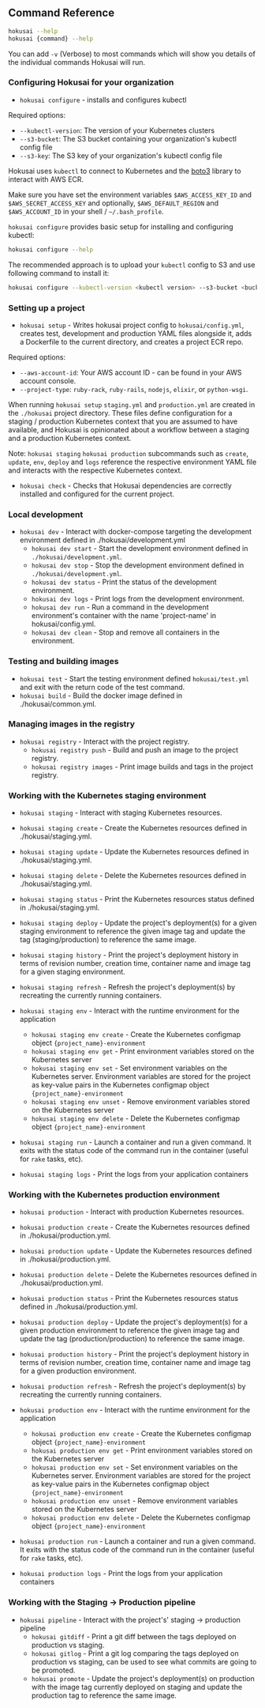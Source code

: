 ## Command Reference

```bash
hokusai --help
hokusai {command} --help
```

You can add `-v` (Verbose) to most commands which will show you details of the individual commands Hokusai will run.

### Configuring Hokusai for your organization

* `hokusai configure` - installs and configures kubectl

Required options:
  - `--kubectl-version`:  The version of your Kubernetes clusters
  - `--s3-bucket`: The S3 bucket containing your organization's kubectl config file
  - `--s3-key`: The S3 key of your organization's kubectl config file

Hokusai uses `kubectl` to connect to Kubernetes and the [boto3](https://github.com/boto/boto3) library to interact with AWS ECR.

Make sure you have set the environment variables `$AWS_ACCESS_KEY_ID` and `$AWS_SECRET_ACCESS_KEY` and optionally, `$AWS_DEFAULT_REGION` and `$AWS_ACCOUNT_ID` in your shell / `~/.bash_profile`.

`hokusai configure` provides basic setup for installing and configuring kubectl:

```bash
hokusai configure --help
```

The recommended approach is to upload your `kubectl` config to S3 and use following command to install it:

```bash
hokusai configure --kubectl-version <kubectl version> --s3-bucket <bucket name> --s3-key <file key>
```

### Setting up a project

* `hokusai setup` - Writes hokusai project config to `hokusai/config.yml`, creates test, development and production YAML files alongside it, adds a Dockerfile to the current directory, and creates a project ECR repo.

Required options:
  - `--aws-account-id`: Your AWS account ID - can be found in your AWS account console.
  - `--project-type`: `ruby-rack`, `ruby-rails`, `nodejs`, `elixir`, or `python-wsgi`.

When running `hokusai setup` `staging.yml` and `production.yml` are created in the `./hokusai` project directory. These files define configuration for a staging / production Kubernetes context that you are assumed to have available, and Hokusai is opinionated about a workflow between a staging and a production Kubernetes context.

Note: `hokusai staging` `hokusai production` subcommands such as `create`, `update`, `env`, `deploy` and `logs` reference the respective environment YAML file and interacts with the respective Kubernetes context.

* `hokusai check` - Checks that Hokusai dependencies are correctly installed and configured for the current project.

### Local development

* `hokusai dev` - Interact with docker-compose targeting the development environment defined in ./hokusai/development.yml
  - `hokusai dev start` - Start the development environment defined in `./hokusai/development.yml`.
  - `hokusai dev stop` - Stop the development environment defined in `./hokusai/development.yml`.
  - `hokusai dev status` - Print the status of the development environment.
  - `hokusai dev logs` - Print logs from the development environment.
  - `hokusai dev run` - Run a command in the development environment's container with the name 'project-name' in hokusai/config.yml.
  - `hokusai dev clean` - Stop and remove all containers in the environment.


### Testing and building images

* `hokusai test` - Start the testing environment defined `hokusai/test.yml` and exit with the return code of the test command.
* `hokusai build` - Build the docker image defined in ./hokusai/common.yml. 


### Managing images in the registry

* `hokusai registry` - Interact with the project registry.
  - `hokusai registry push` - Build and push an image to the project registry.
  - `hokusai registry images` - Print image builds and tags in the project registry.


### Working with the Kubernetes staging environment

* `hokusai staging` - Interact with staging Kubernetes resources.

* `hokusai staging create` - Create the Kubernetes resources defined in ./hokusai/staging.yml.
* `hokusai staging update` - Update the Kubernetes resources defined in ./hokusai/staging.yml.
* `hokusai staging delete` - Delete the Kubernetes resources defined in ./hokusai/staging.yml.
* `hokusai staging status` - Print the Kubernetes resources status defined in ./hokusai/staging.yml.

* `hokusai staging deploy` - Update the project's deployment(s) for a given staging environment to reference the given image tag and update the tag (staging/production) to reference the same image.
* `hokusai staging history` - Print the project's deployment history in terms of revision number, creation time, container name and image tag for a given staging environment.
* `hokusai staging refresh` - Refresh the project's deployment(s) by recreating the currently running containers. 

* `hokusai staging env` - Interact with the runtime environment for the application
  - `hokusai staging env create` - Create the Kubernetes configmap object `{project_name}-environment`
  - `hokusai staging env get` - Print environment variables stored on the Kubernetes server
  - `hokusai staging env set` - Set environment variables on the Kubernetes server. Environment variables are stored for the project as key-value pairs in the Kubernetes configmap object `{project_name}-environment`
  - `hokusai staging env unset` - Remove environment variables stored on the Kubernetes server
  - `hokusai staging env delete` - Delete the Kubernetes configmap object `{project_name}-environment`

* `hokusai staging run` - Launch a container and run a given command. It exits with the status code of the command run in the container (useful for `rake` tasks, etc).
* `hokusai staging logs` - Print the logs from your application containers


### Working with the Kubernetes production environment

* `hokusai production` - Interact with production Kubernetes resources.

* `hokusai production create` - Create the Kubernetes resources defined in ./hokusai/production.yml.
* `hokusai production update` - Update the Kubernetes resources defined in ./hokusai/production.yml.
* `hokusai production delete` - Delete the Kubernetes resources defined in ./hokusai/production.yml.
* `hokusai production status` - Print the Kubernetes resources status defined in ./hokusai/production.yml.

* `hokusai production deploy` - Update the project's deployment(s) for a given production environment to reference the given image tag and update the tag (production/production) to reference the same image.
* `hokusai production history` - Print the project's deployment history in terms of revision number, creation time, container name and image tag for a given production environment.
* `hokusai production refresh` - Refresh the project's deployment(s) by recreating the currently running containers. 

* `hokusai production env` - Interact with the runtime environment for the application
  - `hokusai production env create` - Create the Kubernetes configmap object `{project_name}-environment`
  - `hokusai production env get` - Print environment variables stored on the Kubernetes server
  - `hokusai production env set` - Set environment variables on the Kubernetes server. Environment variables are stored for the project as key-value pairs in the Kubernetes configmap object `{project_name}-environment`
  - `hokusai production env unset` - Remove environment variables stored on the Kubernetes server
  - `hokusai production env delete` - Delete the Kubernetes configmap object `{project_name}-environment`

* `hokusai production run` - Launch a container and run a given command. It exits with the status code of the command run in the container (useful for `rake` tasks, etc).
* `hokusai production logs` - Print the logs from your application containers


### Working with the Staging -> Production pipeline

* `hokusai pipeline` - Interact with the project's' staging -> production pipeline
  - `hokusai gitdiff` - Print a git diff between the tags deployed on production vs staging.
  - `hokusai gitlog`  - Print a git log comparing the tags deployed on production vs staging, can be used to see what commits are going to be promoted.
  - `hokusai promote` - Update the project's deployment(s) on production with the image tag currently deployed on staging and update the production tag to reference the same image.
